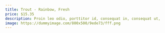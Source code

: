 ```yaml
---
title: Trout - Rainbow, Fresh
price: $15.35
description: Proin leo odio, porttitor id, consequat in, consequat ut, nulla. Sed accumsan felis. Ut at dolor quis odio consequat varius.
image: https://dummyimage.com/800x500/9ede73/fff.png
---
```

